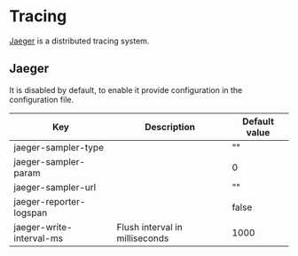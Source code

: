 # Tracing

[Jaeger](https://jaeger.readthedocs.io/en/latest/) is a distributed tracing system.
## Jaeger

It is disabled by default, to enable it provide configuration in the configuration file.

Key | Description | Default value 
--- | ----------- | ------------- 
jaeger-sampler-type |  | ""
jaeger-sampler-param |  | 0
jaeger-sampler-url |  | ""
jaeger-reporter-logspan |  | false
jaeger-write-interval-ms | Flush interval in milliseconds | 1000